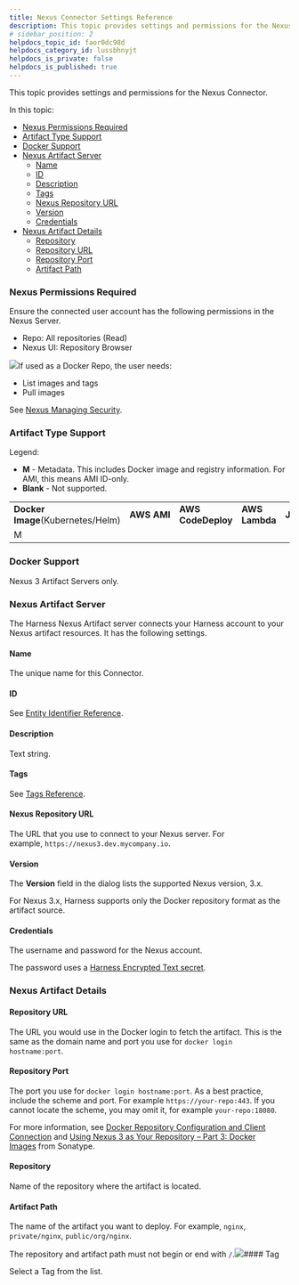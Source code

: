 ```yaml
---
title: Nexus Connector Settings Reference
description: This topic provides settings and permissions for the Nexus Connector. In this topic --  Nexus Permissions Required. Artifact Type Support. Docker Support. Nexus Artifact Server Name. ID. Description. Ta…
# sidebar_position: 2
helpdocs_topic_id: faor0dc98d
helpdocs_category_id: lussbhnyjt
helpdocs_is_private: false
helpdocs_is_published: true
---
```


This topic provides settings and permissions for the Nexus Connector.

In this topic:

* [Nexus Permissions Required](#nexus_permissions_required)
* [Artifact Type Support](#artifact-type-support)
* [Docker Support](#docker-support)
* [Nexus Artifact Server](#nexus-artifact-server)
	+ [Name](#name)
	+ [ID](#id)
	+ [Description](#description)
	+ [Tags](#tags)
	+ [Nexus Repository URL](#nexus_url)
	+ [Version](#version)
	+ [Credentials](#credentials)
* [Nexus Artifact Details](#nexus_artifact_details)
	+ [Repository](#repository)
	+ [Repository URL](https://ngdocs.harness.io/article/faor0dc98d-nexus-connector-settings-reference#repository_url)
	+ [Repository Port](#repository-port)
	+ [Artifact Path](https://ngdocs.harness.io/article/faor0dc98d-nexus-connector-settings-reference#artifact_path)

### Nexus Permissions Required

Ensure the connected user account has the following permissions in the Nexus Server.

* Repo: All repositories (Read)
* Nexus UI: Repository Browser

![](https://files.helpdocs.io/i5nl071jo5/articles/faor0dc98d/1609804056785/image.png)If used as a Docker Repo, the user needs:

* List images and tags
* Pull images

See [Nexus Managing Security](https://help.sonatype.com/display/NXRM2/Managing+Security).

### Artifact Type Support

Legend:

* **M** - Metadata. This includes Docker image and registry information. For AMI, this means AMI ID-only.
* **Blank** - Not supported.



|  |  |  |  |  |  |  |  |  |  |  |
| --- | --- | --- | --- | --- | --- | --- | --- | --- | --- | --- |
| **Docker Image**(Kubernetes/Helm) | **AWS** **AMI** | **AWS CodeDeploy** | **AWS Lambda** | **JAR** | **RPM** | **TAR** | **WAR** | **ZIP** | **PCF** | **IIS** |
| M |  |  |  |  |  |  |  |  |  | M |

### Docker Support

Nexus 3 Artifact Servers only.

### Nexus Artifact Server

The Harness Nexus Artifact server connects your Harness account to your Nexus artifact resources. It has the following settings.

#### Name

The unique name for this Connector.

#### ID

See [Entity Identifier Reference](/article/li0my8tcz3-entity-identifier-reference).

#### Description

Text string.

#### Tags

See [Tags Reference](/article/i8t053o0sq-tags-reference).

#### Nexus Repository URL

The URL that you use to connect to your Nexus server. For example, `https://nexus3.dev.mycompany.io`.

#### Version

The **Version** field in the dialog lists the supported Nexus version, 3.x.

For Nexus 3.x, Harness supports only the Docker repository format as the artifact source.

#### Credentials

The username and password for the Nexus account.

The password uses a [Harness Encrypted Text secret](/article/osfw70e59c-add-text-secrets).

### Nexus Artifact Details

#### Repository URL

The URL you would use in the Docker login to fetch the artifact. This is the same as the domain name and port you use for `docker login hostname:port`.

#### Repository Port

The port you use for `docker login hostname:port`. As a best practice, include the scheme and port. For example `https://your-repo:443`. If you cannot locate the scheme, you may omit it, for example `your-repo:18080`.

For more information, see [Docker Repository Configuration and Client Connection](https://support.sonatype.com/hc/en-us/articles/115013153887-Docker-Repository-Configuration-and-Client-Connection) and [Using Nexus 3 as Your Repository – Part 3: Docker Images](https://blog.sonatype.com/using-nexus-3-as-your-repository-part-3-docker-images) from Sonatype.

#### Repository

Name of the repository where the artifact is located.

#### Artifact Path

The name of the artifact you want to deploy. For example, `nginx`, `private/nginx`, `public/org/nginx`.

The repository and artifact path must not begin or end with `/`.![](https://files.helpdocs.io/i5nl071jo5/articles/faor0dc98d/1651746985617/screenshot-2022-05-05-at-3-48-31-pm.png)#### Tag

Select a Tag from the list.

